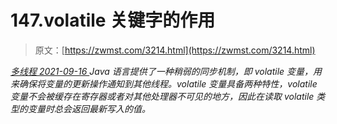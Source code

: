 <!--yml
category: 未分类
date: 0001-01-01 00:00:00
-->

# 147.volatile 关键字的作用

> 原文：[https://zwmst.com/3214.html](https://zwmst.com/3214.html)

   [ *多线程* ](https://zwmst.com/%e5%a4%9a%e7%ba%bf%e7%a8%8b)*[ <time datetime="2021-09-17T00:48:22+08:00"> 2021-09-16 </time> ](https://zwmst.com/3214.html)  Java 语言提供了一种稍弱的同步机制，即 volatile 变量，用来确保将变量的更新操作通知到其他线程。volatile 变量具备两种特性，volatile 变量不会被缓存在寄存器或者对其他处理器不可见的地方，因此在读取 volatile 类型的变量时总会返回最新写入的值。*